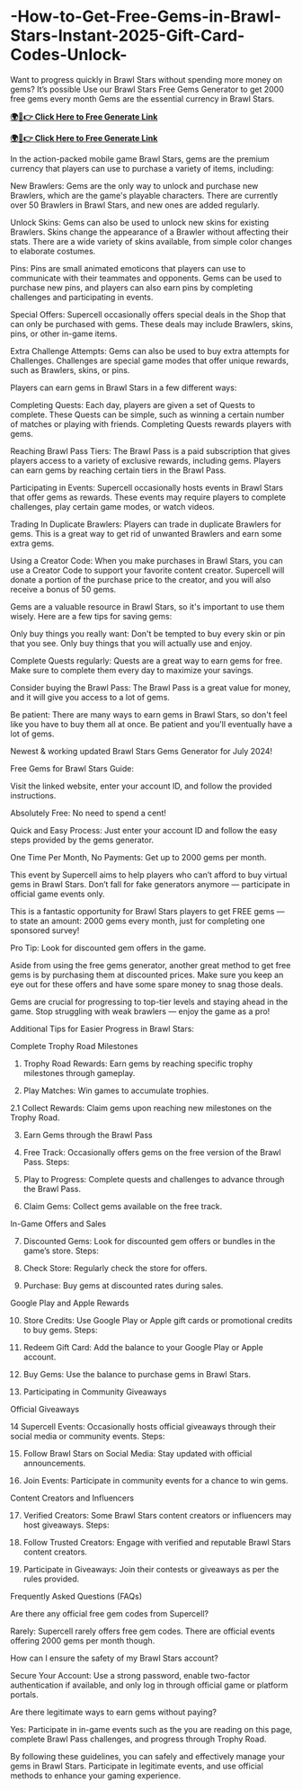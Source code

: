 # -How-to-Get-Free-Gems-in-Brawl-Stars-Instant-2025-Gift-Card-Codes-Unlock-
Want to progress quickly in Brawl Stars without spending more money on gems? It’s possible Use our Brawl Stars Free Gems Generator to get 2000 free gems every month Gems are the essential currency in Brawl Stars.



**[🌍📱👉 Click Here to Free Generate Link](https://offer.tq24k.com/brawlstars/)**



**[🌍📱👉 Click Here to Free Generate Link](https://offer.tq24k.com/all-gift-card/)**



In the action-packed mobile game Brawl Stars, gems are the premium currency that players can use to purchase a variety of items, including:

New Brawlers: Gems are the only way to unlock and purchase new Brawlers, which are the game's playable characters. There are currently over 50 Brawlers in Brawl Stars, and new ones are added regularly.

Unlock Skins: Gems can also be used to unlock new skins for existing Brawlers. Skins change the appearance of a Brawler without affecting their stats. There are a wide variety of skins available, from simple color changes to elaborate costumes.

Pins: Pins are small animated emoticons that players can use to communicate with their teammates and opponents. Gems can be used to purchase new pins, and players can also earn pins by completing challenges and participating in events.

Special Offers: Supercell occasionally offers special deals in the Shop that can only be purchased with gems. These deals may include Brawlers, skins, pins, or other in-game items.

Extra Challenge Attempts: Gems can also be used to buy extra attempts for Challenges. Challenges are special game modes that offer unique rewards, such as Brawlers, skins, or pins.

Players can earn gems in Brawl Stars in a few different ways:

Completing Quests: Each day, players are given a set of Quests to complete. These Quests can be simple, such as winning a certain number of matches or playing with friends. Completing Quests rewards players with gems.

Reaching Brawl Pass Tiers: The Brawl Pass is a paid subscription that gives players access to a variety of exclusive rewards, including gems. Players can earn gems by reaching certain tiers in the Brawl Pass.

Participating in Events: Supercell occasionally hosts events in Brawl Stars that offer gems as rewards. These events may require players to complete challenges, play certain game modes, or watch videos.

Trading In Duplicate Brawlers: Players can trade in duplicate Brawlers for gems. This is a great way to get rid of unwanted Brawlers and earn some extra gems.

Using a Creator Code: When you make purchases in Brawl Stars, you can use a Creator Code to support your favorite content creator. Supercell will donate a portion of the purchase price to the creator, and you will also receive a bonus of 50 gems.

Gems are a valuable resource in Brawl Stars, so it's important to use them wisely. Here are a few tips for saving gems:

Only buy things you really want: Don't be tempted to buy every skin or pin that you see. Only buy things that you will actually use and enjoy.

Complete Quests regularly: Quests are a great way to earn gems for free. Make sure to complete them every day to maximize your savings.

Consider buying the Brawl Pass: The Brawl Pass is a great value for money, and it will give you access to a lot of gems.

Be patient: There are many ways to earn gems in Brawl Stars, so don't feel like you have to buy them all at once. Be patient and you'll eventually have a lot of gems.

Newest & working updated Brawl Stars Gems Generator for July 2024!

Free Gems for Brawl Stars Guide:

Visit the linked website, enter your account ID, and follow the provided instructions.

Absolutely Free: No need to spend a cent!

Quick and Easy Process: Just enter your account ID and follow the easy steps provided by the gems generator.

One Time Per Month, No Payments: Get up to 2000 gems per month.

This event by Supercell aims to help players who can’t afford to buy virtual gems in Brawl Stars. Don’t fall for fake generators anymore — participate in official game events only.

This is a fantastic opportunity for Brawl Stars players to get FREE gems — to state an amount: 2000 gems every month, just for completing one sponsored survey!

Pro Tip: Look for discounted gem offers in the game.

Aside from using the free gems generator, another great method to get free gems is by purchasing them at discounted prices. Make sure you keep an eye out for these offers and have some spare money to snag those deals.

Gems are crucial for progressing to top-tier levels and staying ahead in the game. Stop struggling with weak brawlers — enjoy the game as a pro!

Additional Tips for Easier Progress in Brawl Stars:

Complete Trophy Road Milestones

1. Trophy Road Rewards: Earn gems by reaching specific trophy milestones through gameplay.

2. Play Matches: Win games to accumulate trophies.

2.1 Collect Rewards: Claim gems upon reaching new milestones on the Trophy Road.

3. Earn Gems through the Brawl Pass

4. Free Track: Occasionally offers gems on the free version of the Brawl Pass. Steps:

5. Play to Progress: Complete quests and challenges to advance through the Brawl Pass.

6. Claim Gems: Collect gems available on the free track.

In-Game Offers and Sales

7. Discounted Gems: Look for discounted gem offers or bundles in the game’s store. Steps:

8. Check Store: Regularly check the store for offers.

9. Purchase: Buy gems at discounted rates during sales.

Google Play and Apple Rewards

10. Store Credits: Use Google Play or Apple gift cards or promotional credits to buy gems. Steps:

11. Redeem Gift Card: Add the balance to your Google Play or Apple account.

12. Buy Gems: Use the balance to purchase gems in Brawl Stars.

13. Participating in Community Giveaways

Official Giveaways

14 Supercell Events: Occasionally hosts official giveaways through their social media or community events. Steps:

15. Follow Brawl Stars on Social Media: Stay updated with official announcements.

16. Join Events: Participate in community events for a chance to win gems.

Content Creators and Influencers

17. Verified Creators: Some Brawl Stars content creators or influencers may host giveaways. Steps:

18. Follow Trusted Creators: Engage with verified and reputable Brawl Stars content creators.

19. Participate in Giveaways: Join their contests or giveaways as per the rules provided.

Frequently Asked Questions (FAQs)

Are there any official free gem codes from Supercell?

Rarely: Supercell rarely offers free gem codes. There are official events offering 2000 gems per month though.

How can I ensure the safety of my Brawl Stars account?

Secure Your Account: Use a strong password, enable two-factor authentication if available, and only log in through official game or platform portals.

Are there legitimate ways to earn gems without paying?

Yes: Participate in in-game events such as the you are reading on this page, complete Brawl Pass challenges, and progress through Trophy Road.

By following these guidelines, you can safely and effectively manage your gems in Brawl Stars. Participate in legitimate events, and use official methods to enhance your gaming experience.
